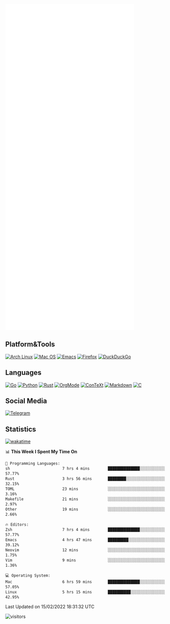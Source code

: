 ![Metrics](https://github.com/SteamedFish/SteamedFish/blob/master/github-metrics.svg)

## Platform&Tools

[![Arch Linux](https://img.shields.io/badge/ArchLinux-1793D1?logo=arch-linux&logoColor=fff&style=flat-square)](https://archlinux.org/)
[![Mac OS](https://img.shields.io/badge/MacOS-000000?style=flat-square&logo=macos&logoColor=F0F0F0)](https://www.apple.com/macos/)
[![Emacs](https://img.shields.io/badge/Emacs-%237F5AB6.svg?&style=flat-square&logo=gnu-emacs&logoColor=white)](https://www.gnu.org/software/emacs/)
[![Firefox](https://img.shields.io/badge/Firefox-FF7139?style=flat-square&logo=Firefox-Browser&logoColor=white)](https://firefox.com/)
[![DuckDuckGo](https://img.shields.io/badge/DuckDuckGo-DE5833?style=flat-square&logo=DuckDuckGo&logoColor=white)](https://duckduckgo.com/)

## Languages

[![Go](https://img.shields.io/badge/Golang-%2300ADD8.svg?style=flat-square&logo=go&logoColor=white)](https://golang.org/)
[![Python](https://img.shields.io/badge/Python-3670A0?style=flat-square&logo=python&logoColor=ffdd54)](https://www.python.org/)
[![Rust](https://img.shields.io/badge/Rust-%23000000.svg?style=flat-square&logo=rust&logoColor=white)](https://www.rust-lang.org/)
[![OrgMode](https://img.shields.io/badge/OrgMode-%23000000.svg?style=flat-square&logo=org&logoColor=white)](https://orgmode.org/)
[![ConTeXt](https://img.shields.io/badge/ConTeXt-%23008080.svg?style=flat-square&logo=latex&logoColor=white)](https://contextgarden.net/)
[![Markdown](https://img.shields.io/badge/MarkDown-%23000000.svg?style=flat-square&logo=markdown&logoColor=white)](https://daringfireball.net/projects/markdown/)
[![C](https://img.shields.io/badge/C-%2300599C.svg?style=flat-square&logo=c&logoColor=white)](https://www.iso.org/standard/74528.html)

## Social Media

[![Telegram](https://img.shields.io/badge/SteamedFish-2CA5E0?style=social&logo=telegram&logoColor=white)](https://t.me/SteamedFish)

## Statistics
[![wakatime](https://wakatime.com/badge/user/168280d6-fcf2-4b4f-ad3a-dc4612f35b38.svg)](https://wakatime.com/@168280d6-fcf2-4b4f-ad3a-dc4612f35b38)

<!--START_SECTION:waka-->
📊 **This Week I Spent My Time On** 

```text
💬 Programming Languages: 
sh                       7 hrs 4 mins        ██████████████░░░░░░░░░░░   57.77% 
Rust                     3 hrs 56 mins       ████████░░░░░░░░░░░░░░░░░   32.15% 
TOML                     23 mins             ░░░░░░░░░░░░░░░░░░░░░░░░░   3.16% 
Makefile                 21 mins             ░░░░░░░░░░░░░░░░░░░░░░░░░   2.97% 
Other                    19 mins             ░░░░░░░░░░░░░░░░░░░░░░░░░   2.66%

🔥 Editors: 
Zsh                      7 hrs 4 mins        ██████████████░░░░░░░░░░░   57.77% 
Emacs                    4 hrs 47 mins       █████████░░░░░░░░░░░░░░░░   39.12% 
Neovim                   12 mins             ░░░░░░░░░░░░░░░░░░░░░░░░░   1.75% 
Vim                      9 mins              ░░░░░░░░░░░░░░░░░░░░░░░░░   1.36%

💻 Operating System: 
Mac                      6 hrs 59 mins       ██████████████░░░░░░░░░░░   57.05% 
Linux                    5 hrs 15 mins       ██████████░░░░░░░░░░░░░░░   42.95%

```


 Last Updated on 15/02/2022 18:31:32 UTC
<!--END_SECTION:waka-->

![visitors](https://visitor-badge.laobi.icu/badge?page_id=SteamedFish.SteamedFish)

